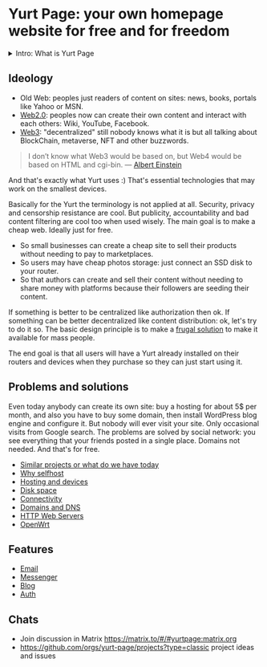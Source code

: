 # Yurt Page: your own homepage website for free and for freedom
<details>
<summary>Intro: What is Yurt Page</summary>

Yurt is a small house that is easy to construct.

<img alt="Yurt near Issyk-Kul lake" width="320px" src="https://upload.wikimedia.org/wikipedia/commons/4/4f/YurtIssykFamily.jpg" />

The YurtPage is a small homepage that all people can deploy on their own devices like router, Raspberry Pi, PC or even TV. Mainly routers because almost everybody have them and they consume small electricity and are always on.
So you don't need to pay for hosting.

The main goal is to make a self-hosted website as cheap as possible and typical usage is to have a closed family storage of photos or a small blog.

If you have friends with a YurtPage then your data will be encrypted and stored on their devices and this gives you a backup for free.
So the bigger your social network the better is for everybody.
This architecture improves privacy but also makes the internet more distributed and stable.
</details>

## Ideology

* Old Web: peoples just readers of content on sites: news, books, portals like Yahoo or MSN.
* [Web2.0](https://en.wikipedia.org/wiki/Web_2.0): peoples now can create their own content and interact with each others: Wiki, YouTube, Facebook.
* [Web3](https://en.wikipedia.org/wiki/Web3): "decentralized" still nobody knows what it is but all talking about BlockChain, metaverse, NFT and other buzzwords.

> I don’t know what Web3 would be based on, but Web4 would be based on HTML and cgi-bin.
> — [Albert Einstein](https://twitter.com/marinintim/status/1471480630445813760)

And that's exactly what Yurt uses :) That's essential technologies that may work on the smallest devices.

Basically for the Yurt the terminology is not applied at all. Security, privacy and censorship resistance are cool.
But publicity, accountability and bad content filtering are cool too when used wisely.
The main goal is to make a cheap web. Ideally just for free.
* So small businesses can create a cheap site to sell their products without needing to pay to marketplaces.
* So users may have cheap photos storage: just connect an SSD disk to your router.
* So that authors can create and sell their content without needing to share money with platforms because their followers are seeding their content.

If something is better to be centralized like authorization then ok.
If something can be better decentralized like content distribution: ok, let's try to do it so.
The basic design principle is to make a [frugal solution](https://en.wikipedia.org/wiki/Frugal_innovation) to make it available for mass people.

The end goal is that all users will have a Yurt already installed on their routers and devices when they purchase so they can just start using it.

## Problems and solutions
Even today anybody can create its own site: buy a hosting for about 5$ per month, and also you have to buy some domain, then install WordPress blog engine and configure it.
But nobody will ever visit your site. Only occasional visits from Google search.
The problems are solved by social network: you see everything that your friends posted in a single place. Domains not needed. And that's for free.

* [Similar projects or what do we have today](./alternatives.md)
* [Why selfhost](./why_selfhost.md)
* [Hosting and devices](./hosting.md)
* [Disk space](./disk.md)
* [Connectivity](./connectivity.md)
* [Domains and DNS](./dns.md)
* [HTTP Web Servers](./webservers.md)
* [OpenWrt](./openwrt.md)

## Features
* [Email](./email.md)
* [Messenger](chat_and_messenger.md)
* [Blog](./blog.md)
* [Auth](./auth.md)

## Chats
* Join discussion in Matrix https://matrix.to/#/#yurtpage:matrix.org
* https://github.com/orgs/yurt-page/projects?type=classic project ideas and issues

